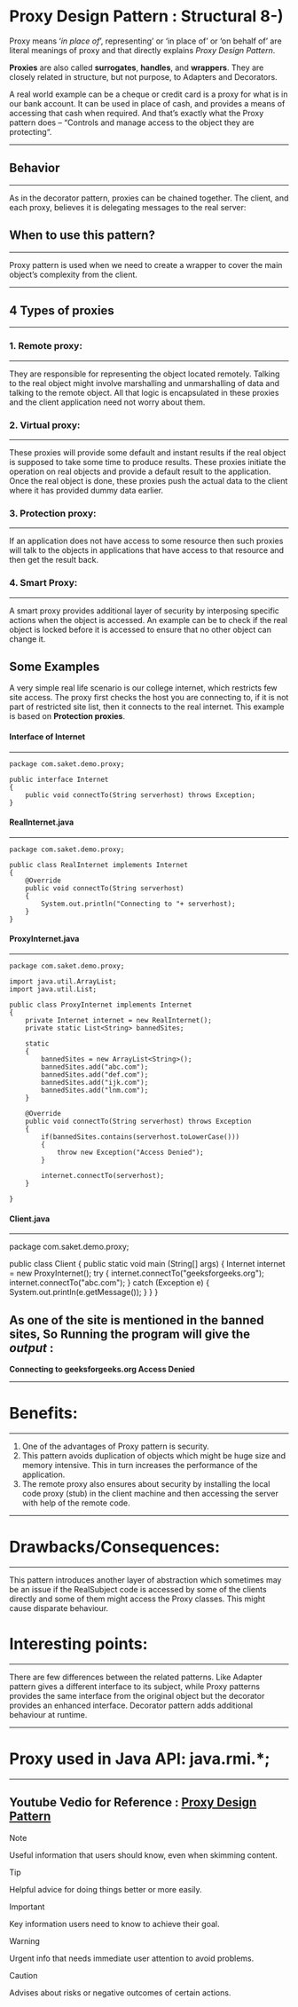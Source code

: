 # Proxy Design Pattern : Structural 8-)

Proxy means ‘_in place of_’, representing’ or ‘in place of’ or ‘on behalf of’ are literal
meanings of proxy and that directly explains _Proxy Design Pattern_.

**Proxies** are also called **surrogates**, **handles**, and **wrappers**.
They are closely related in structure, but not purpose, to Adapters and Decorators.

A real world example can be a cheque or credit card is a proxy for what is in our bank account.
It can be used in place of cash, and provides a means of accessing that cash when required.
And that’s exactly what the Proxy pattern does – “Controls and manage access to the object
they are protecting“.

---------------------------------------------------------------------------------------------
## Behavior
---------------------------------------------------------------------------------------------
As in the decorator pattern, proxies can be chained together. The client, and each proxy,
believes it is delegating messages to the real server:

## When to use this pattern?
---------------------------------------------------------------------------------------------
Proxy pattern is used when we need to create a wrapper to cover the main object’s complexity
from the client.

---------------------------------------------------------------------------------------------
## 4 Types of proxies
---------------------------------------------------------------------------------------------

### 1. Remote proxy:
---------------------------------------------------------------------------------------------
They are responsible for representing the object located remotely. Talking to the real object
might involve marshalling and unmarshalling of data and talking to the remote object. All that 
logic is encapsulated in these proxies and the client application need not worry about them.

### 2. Virtual proxy:
---------------------------------------------------------------------------------------------
These proxies will provide some default and instant results if the real object is supposed to
take some time to produce results. These proxies initiate the operation on real objects and
provide a default result to the application. Once the real object is done, these proxies push
the actual data to the client where it has provided dummy data earlier.

### 3. Protection proxy:
---------------------------------------------------------------------------------------------
If an application does not have access to some resource then such proxies will talk to the
objects in applications that have access to that resource and then get the result back.

### 4. Smart Proxy:
---------------------------------------------------------------------------------------------
A smart proxy provides additional layer of security by interposing specific actions when the
object is accessed. An example can be to check if the real object is locked before it is
accessed to ensure that no other object can change it.

## Some Examples

A very simple real life scenario is our college internet, which restricts few site access.
The proxy first checks the host you are connecting to, if it is not part of restricted site list,
then it connects to the real internet. 
This example is based on **Protection proxies**.


#### Interface of Internet
---------------------------------------------------------------------------------------------
    package com.saket.demo.proxy;

    public interface Internet
    {
        public void connectTo(String serverhost) throws Exception;
    }

#### RealInternet.java
---------------------------------------------------------------------------------------------
    package com.saket.demo.proxy;
    
    public class RealInternet implements Internet
    {
        @Override
        public void connectTo(String serverhost)
        {
            System.out.println("Connecting to "+ serverhost);
        }
    }
#### ProxyInternet.java
---------------------------------------------------------------------------------------------
    package com.saket.demo.proxy;
    
    import java.util.ArrayList;
    import java.util.List;
    
    public class ProxyInternet implements Internet
    {
        private Internet internet = new RealInternet();
        private static List<String> bannedSites;
    
        static
        {
            bannedSites = new ArrayList<String>();
            bannedSites.add("abc.com");
            bannedSites.add("def.com");
            bannedSites.add("ijk.com");
            bannedSites.add("lnm.com");
        }
    
        @Override
        public void connectTo(String serverhost) throws Exception
        {
            if(bannedSites.contains(serverhost.toLowerCase()))
            {
                throw new Exception("Access Denied");
            }
    
            internet.connectTo(serverhost);
        }
    
    }

#### Client.java
---------------------------------------------------------------------------------------------
package com.saket.demo.proxy;

public class Client
{
    public static void main (String[] args)
    {
        Internet internet = new ProxyInternet();
        try
        {
            internet.connectTo("geeksforgeeks.org");
            internet.connectTo("abc.com");
        }
        catch (Exception e)
        {
            System.out.println(e.getMessage());
        }
    }
}

As one of the site is mentioned in the banned sites, So
Running the program will give the **_output_** :
---------------------------------------------------------------------------------------------
**Connecting to geeksforgeeks.org
Access Denied**

---------------------------------------------------------------------------------------------
# Benefits:
---------------------------------------------------------------------------------------------
1. One of the advantages of Proxy pattern is security.
2. This pattern avoids duplication of objects which might be huge size and memory intensive.
This in turn increases the performance of the application.
3. The remote proxy also ensures about security by installing the local code proxy (stub) in
the client machine and then accessing the server with help of the remote code.

---------------------------------------------------------------------------------------------
# Drawbacks/Consequences:
---------------------------------------------------------------------------------------------
This pattern introduces another layer of abstraction which sometimes may be an issue if the
RealSubject code is accessed by some of the clients directly and some of them might access
the Proxy classes. This might cause disparate behaviour.

# Interesting points:
---------------------------------------------------------------------------------------------
There are few differences between the related patterns. Like Adapter pattern gives a
different interface to its subject, while Proxy patterns provides the same interface from the
original object but the decorator provides an enhanced interface. Decorator pattern adds
additional behaviour at runtime.

---------------------------------------------------------------------------------------------
# Proxy used in Java API: java.rmi.*;
---------------------------------------------------------------------------------------------

Youtube Vedio for Reference : 
[Proxy Design Pattern](https://youtu.be/9MxHKlVc6ZM)
---------------------------------------------------------------------------------------------

> [!NOTE]
> Useful information that users should know, even when skimming content.

> [!TIP]
> Helpful advice for doing things better or more easily.

> [!IMPORTANT]
> Key information users need to know to achieve their goal.

> [!WARNING]
> Urgent info that needs immediate user attention to avoid problems.

> [!CAUTION]
> Advises about risks or negative outcomes of certain actions.


